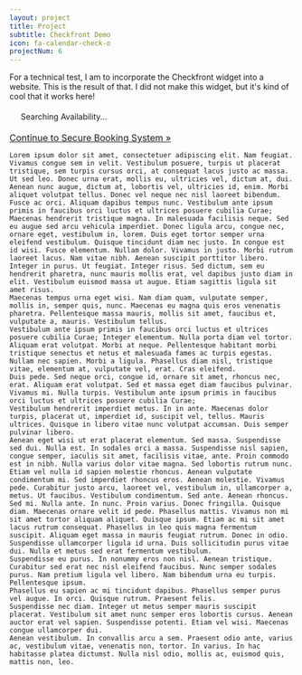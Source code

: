 ```yaml
---
layout: project
title: Project
subtitle: Checkfront Demo
icon: fa-calendar-check-o
projectNum: 6
---
```


For a technical test, I am to incorporate the Checkfront widget into a website. This is the result of that. I did not make this widget, but it's kind of cool that it works here!

<div>
<script type="text/javascript" src="//indianacaverns.checkfront.com/lib/interface--31.js"></script>
<!-- CHECKFRONT BOOKING PLUGIN v23-->
<div id="CHECKFRONT_WIDGET_01"><p id="CHECKFRONT_LOADER" style="background: url('//indianacaverns.checkfront.com/images/loader.gif') left center no-repeat; padding: 5px 5px 5px 20px">Searching Availability...</p></div>
<script>
new DROPLET.Widget ({
host: 'indianacaverns.checkfront.com',
target: 'CHECKFRONT_WIDGET_01',
provider: 'droplet'
}).render();
</script>
<noscript><a href="https://indianacaverns.checkfront.com/reserve/" style="font-size: 16px">Continue to Secure Booking System &raquo;</a></noscript>
</div>

    Lorem ipsum dolor sit amet, consectetuer adipiscing elit. Nam feugiat. Vivamus congue sem in velit. Vestibulum posuere, turpis ut placerat tristique, sem turpis cursus orci, at consequat lacus justo ac massa. Ut sed leo. Donec urna erat, mollis eu, ultricies vel, dictum at, dui. Aenean nunc augue, dictum at, lobortis vel, ultricies id, enim. Morbi aliquet volutpat tellus. Donec vel neque nec nisl laoreet bibendum. Fusce ac orci. Aliquam dapibus tempus nunc. Vestibulum ante ipsum primis in faucibus orci luctus et ultrices posuere cubilia Curae; Maecenas hendrerit tristique magna. In malesuada facilisis neque. Sed eu augue sed arcu vehicula imperdiet. Donec ligula arcu, congue nec, ornare eget, vestibulum in, lorem. Duis eget tortor semper urna eleifend vestibulum. Quisque tincidunt diam nec justo. In congue est id wisi. Fusce elementum. Nullam dolor. Vivamus in justo. Morbi rutrum laoreet lacus. Nam vitae nibh. Aenean suscipit porttitor libero. Integer in purus. Ut feugiat. Integer risus. Sed dictum, sem eu hendrerit pharetra, nunc mauris mollis erat, vel dapibus justo diam in elit. Vestibulum euismod massa ut augue. Etiam sagittis ligula sit amet risus. 
    Maecenas tempus urna eget wisi. Nam diam quam, vulputate semper, mollis in, semper quis, nunc. Maecenas eu magna quis eros venenatis pharetra. Pellentesque massa mauris, mollis sit amet, faucibus et, vulputate a, mauris. Vestibulum tellus. 
    Vestibulum ante ipsum primis in faucibus orci luctus et ultrices posuere cubilia Curae; Integer elementum. Nulla porta diam vel tortor. Aliquam erat volutpat. Morbi at neque. Pellentesque habitant morbi tristique senectus et netus et malesuada fames ac turpis egestas. Nullam nec sapien. Morbi a ligula. Phasellus diam nisl, tristique vitae, elementum at, vulputate vel, erat. Cras eleifend. 
    Duis pede. Sed neque orci, congue id, ornare sit amet, rhoncus nec, erat. Aliquam erat volutpat. Sed et massa eget diam faucibus pulvinar. Vivamus mi. Nulla turpis. Vestibulum ante ipsum primis in faucibus orci luctus et ultrices posuere cubilia Curae; 
    Vestibulum hendrerit imperdiet metus. In in ante. Maecenas dolor turpis, placerat ut, imperdiet id, suscipit vel, tellus. Mauris ultrices. Quisque in libero vitae nunc volutpat accumsan. Duis semper pulvinar libero. 
    Aenean eget wisi ut erat placerat elementum. Sed massa. Suspendisse sed dui. Nulla est. In sodales orci a massa. Suspendisse nisl sapien, congue semper, iaculis sit amet, facilisis vitae, ante. Proin commodo est in nibh. Nulla varius dolor vitae magna. Sed lobortis rutrum nunc. Etiam vel nulla id sapien molestie rhoncus. Aenean vulputate condimentum mi. Sed imperdiet rhoncus eros. Aenean molestie. Vivamus pede. Curabitur justo arcu, laoreet vel, vestibulum in, ullamcorper a, metus. Ut faucibus. Vestibulum condimentum. Sed ante. Aenean rhoncus. Sed mi. Nulla ante. In nunc. Proin varius. Donec fringilla. Quisque diam. Maecenas ornare velit id pede. Phasellus mattis. Vivamus non mi sit amet tortor aliquam aliquet. Quisque ipsum. Etiam ac mi sit amet lacus rutrum consequat. Phasellus in leo quis magna fermentum suscipit. Aliquam eget massa in mauris feugiat rutrum. Donec in odio. Suspendisse ullamcorper ligula id urna. Duis sollicitudin purus vitae dui. Nulla et metus sed erat fermentum vestibulum. 
    Suspendisse eu purus. In nonummy eros non nisl. Aenean tristique. Curabitur sed erat nec nisl eleifend faucibus. Nunc semper sodales purus. Nam pretium ligula vel libero. Nam bibendum urna eu turpis. Pellentesque ipsum. 
    Phasellus eu sapien ac mi tincidunt dapibus. Phasellus semper purus vel augue. In orci. Quisque rutrum. Praesent felis. 
    Suspendisse nec diam. Integer ut metus semper mauris suscipit placerat. Vestibulum sit amet nunc semper eros lobortis cursus. Aenean auctor erat vel sapien. Suspendisse potenti. Etiam vel wisi. Maecenas congue ullamcorper dui. 
    Aenean vestibulum. In convallis arcu a sem. Praesent odio ante, varius ac, vestibulum vitae, venenatis non, tortor. In varius. In hac habitasse platea dictumst. Nulla nisl odio, mollis ac, euismod quis, mattis non, leo.
